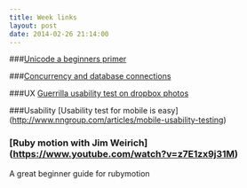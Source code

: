 ```yaml
---
title: Week links
layout: post
date: 2014-02-26 21:14:00
---
```


###[Unicode a beginners primer](http://webdesign.tutsplus.com/tutorials/unicode-a-beginners-primer--webdesign-18005)

###[Concurrency and database connections](https://devcenter.heroku.com/articles/concurrency-and-database-connections)

###UX [Guerrilla usability test on dropbox photos](https://medium.com/user-experience-researche/e6a1e37028b4)

###Usability [Usability test for mobile is easy] (http://www.nngroup.com/articles/mobile-usability-testing)

### [Ruby motion with Jim Weirich] (https://www.youtube.com/watch?v=z7E1zx9j31M)
A great beginner guide for rubymotion

